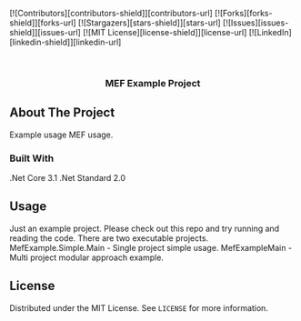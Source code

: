 <!-- PROJECT SHIELDS -->
<!--
*** I'm using markdown "reference style" links for readability.
*** Reference links are enclosed in brackets [ ] instead of parentheses ( ).
*** See the bottom of this document for the declaration of the reference variables
*** for contributors-url, forks-url, etc. This is an optional, concise syntax you may use.
*** https://www.markdownguide.org/basic-syntax/#reference-style-links
-->
[![Contributors][contributors-shield]][contributors-url]
[![Forks][forks-shield]][forks-url]
[![Stargazers][stars-shield]][stars-url]
[![Issues][issues-shield]][issues-url]
[![MIT License][license-shield]][license-url]
[![LinkedIn][linkedin-shield]][linkedin-url]


<!-- PROJECT LOGO -->
<br />
<p align="center">
  <h3 align="center">MEF Example Project</h3>
</p>


<!-- ABOUT THE PROJECT -->
## About The Project
Example usage MEF usage.

### Built With
.Net Core 3.1
.Net Standard 2.0

<!-- USAGE EXAMPLES -->
## Usage
Just an example project.
Please check out this repo and try running and reading the code.
There are two executable projects.
MefExample.Simple.Main - Single project simple usage.
MefExampleMain - Multi project modular approach example.


<!-- LICENSE -->
## License

Distributed under the MIT License. See `LICENSE` for more information.
